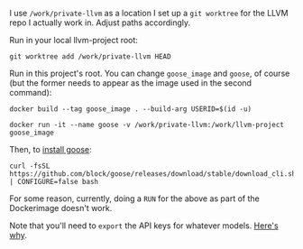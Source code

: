 I use `/work/private-llvm` as a location I set up a `git worktree` for the LLVM repo I actually work in. Adjust paths accordingly.

Run in your local llvm-project root:
```
git worktree add /work/private-llvm HEAD
```

Run in this project's root. You can change `goose_image` and `goose`, of course (but the former needs to appear as the image used in the second command):

```
docker build --tag goose_image . --build-arg USERID=$(id -u)
```

```
docker run -it --name goose -v /work/private-llvm:/work/llvm-project goose_image
```


Then, to [install goose](https://block.github.io/goose/docs/getting-started/installation/):

```
curl -fsSL https://github.com/block/goose/releases/download/stable/download_cli.sh | CONFIGURE=false bash
```

For some reason, currently, doing a `RUN` for the above as part of the Dockerimage doesn't work.

Note that you'll need to `export` the API keys for whatever models. [Here's why](https://github.com/block/goose/issues/1076).
